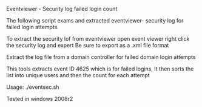 Eventviewer - Security log failed login count

The following script exams and extracted eventviewer- security log for failed login attempts.

To extract the security lof from eventviewer open event viewer right click the security log and expert
Be sure to export as a .xml file format

Extract the log file from a domain controller for failed domain login attempts

This tools extracts event ID 4625 which is for failed logins, It then sorts the list into unique users and then the count for each attempt

Usage:
./eventsec.sh <filename>

Tested in windows 2008r2
